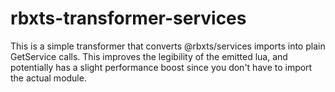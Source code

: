 # rbxts-transformer-services
This is a simple transformer that converts @rbxts/services imports into plain GetService calls.
This improves the legibility of the emitted lua, and potentially has a slight performance boost since you don't have to import the actual module.
